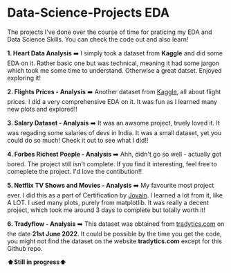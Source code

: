 # Data-Science-Projects EDA
 The projects I've done over the course of time for praticing my EDA and Data Science Skills. You can check the code out and also learn!
 
**1. Heart Data Analysis** ➡️ I simply took a dataset from **Kaggle** and did some EDA on it. Rather basic one but was technical, meaning it had some jargon which took me some time to understand. Otherwise a great datset. Enjoyed exploring it!

**2. Flights Prices - Analysis** ➡️ Another dataset from [Kaggle](https://www.kaggle.com/datasets/shubhambathwal/flight-price-prediction), all about flight prices. I did a very comprehensive EDA on it. It was fun as I learned many new plots and explored!!

**3. Salary Dataset - Analysis** ➡️ It was an awsome project, truely loved it. It was regading some salaries of devs in India. It was a small dataset, yet you could do so much! Check it out to see what I did!!

**4. Forbes Richest Poeple - Analysis** ➡️ Ahh, didn't go so well - actually got bored. The project still isn't complete. If you find it interesting, feel free to comeplete the project. I'd love the contibution!!

**5. Netflix TV Shows and Movies - Analysis** ➡️ My favourite most project ever. I did this as a part of Certification by [Jovain](https://jovian.ai/learn/data-analysis-with-python-zero-to-pandas). I learned a lot from it, like A LOT. I used many plots, purely from matplotlib. It was really a decent project, which took me around 3 days to complete but totally worth it!

**6. Tradyflow - Analysis** ➡️ This dataset was obtained from [tradytics.com](https://tradytics.com/trady-flow) on the date **21st June 2022**. It could be possible by the time you get the code, you might not find the dataset on the website **tradytics.com** except for this Github repo. 

**⬆️Still in progress⬆️**
